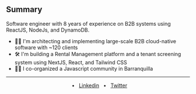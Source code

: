 <div>
<h2> Summary </h2>
<p>Software engineer with 8 years of experience on B2B systems using ReactJS, NodeJs, and DynamoDB.</p>
<ul>
    <li>🚩🚀 I'm architecting and implementing large-scale B2B cloud-native software with ~120 clients </li>
    <li>🛠️ I'm building a Rental Management platform and a tenant screening system using NextJS, React, and Tailwind CSS</li>
    <li>👥🔥 I co-organized a Javascript community in Barranquilla</li>
</ul>
</div>
<div align="center">
   <hr />
  <span>&nbsp;&nbsp;•&nbsp;&nbsp;</span>
  <a href="https://www.linkedin.com/in/david-villanueva-dev/" target="_blank">Linkedin</a>
  <span>&nbsp;&nbsp;•&nbsp;&nbsp;</span>
  <a href="https://twitter.com/Villa_dev_" target="_blank">Twitter</a>
  <br />
 
</div>
<!--
**Newville23/Newville23** is a ✨ _special_ ✨ repository because its `README.md` (this file) appears on your GitHub profile.

Here are some ideas to get you started:

- 🔭 I’m currently working on ...
- 🌱 I’m currently learning ...
- 👯 I’m looking to collaborate on ...
- 🤔 I’m looking for help with ...
- 💬 Ask me about ...
- 📫 How to reach me: ...
- 😄 Pronouns: ...
- ⚡ Fun fact: ...
-->
